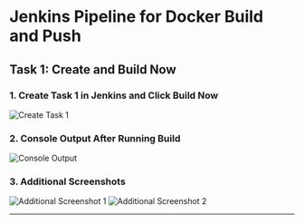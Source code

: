 # Jenkins Pipeline for Docker Build and Push

## **Task 1: Create and Build Now**

### **1. Create Task 1 in Jenkins and Click Build Now**
![Create Task 1](https://github.com/user-attachments/assets/b04380fd-63de-46de-a02a-2f1ffde49797)

### **2. Console Output After Running Build**
![Console Output](https://github.com/user-attachments/assets/81fc87f2-4078-4187-9c92-f4f3c7b279c6)

### **3. Additional Screenshots**
![Additional Screenshot 1](https://github.com/user-attachments/assets/dbc498f8-20da-4960-a384-36845585672e)
![Additional Screenshot 2](https://github.com/user-attachments/assets/37fc1550-c1fc-4c19-87b2-d0af18d3c05c)

---
